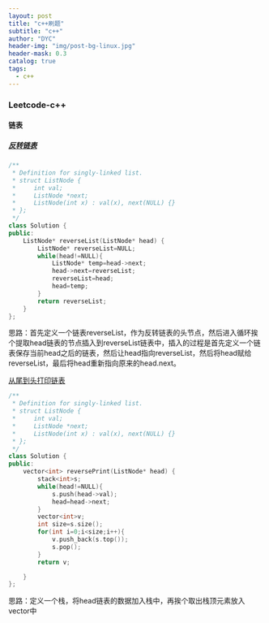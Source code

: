 ```yaml
---
layout: post
title: "c++刷题"
subtitle: "c++"
author: "DYC"
header-img: "img/post-bg-linux.jpg"
header-mask: 0.3
catalog: true
tags:
  - c++
---
```


### Leetcode-c++

#### 链表

##### [反转链表](https://leetcode.cn/problems/fan-zhuan-lian-biao-lcof/)

```c++
/**
 * Definition for singly-linked list.
 * struct ListNode {
 *     int val;
 *     ListNode *next;
 *     ListNode(int x) : val(x), next(NULL) {}
 * };
 */
class Solution {
public:
    ListNode* reverseList(ListNode* head) {
        ListNode* reverseList=NULL;
        while(head!=NULL){
            ListNode* temp=head->next;
            head->next=reverseList;
            reverseList=head;
            head=temp;
        }
        return reverseList;
    }
};
```

思路：首先定义一个链表reverseList，作为反转链表的头节点，然后进入循环挨个提取head链表的节点插入到reverseList链表中，插入的过程是首先定义一个链表保存当前head之后的链表，然后让head指向reverseList，然后将head赋给reverseList，最后将head重新指向原来的head.next。

[从尾到头打印链表](https://leetcode.cn/problems/cong-wei-dao-tou-da-yin-lian-biao-lcof/)

```c++
/**
 * Definition for singly-linked list.
 * struct ListNode {
 *     int val;
 *     ListNode *next;
 *     ListNode(int x) : val(x), next(NULL) {}
 * };
 */
class Solution {
public:
    vector<int> reversePrint(ListNode* head) {
        stack<int>s;
        while(head!=NULL){
            s.push(head->val);
            head=head->next;
        }
        vector<int>v;
        int size=s.size();
        for(int i=0;i<size;i++){
            v.push_back(s.top());
            s.pop();
        }
        return v;

    }
};
```

思路：定义一个栈，将head链表的数据加入栈中，再挨个取出栈顶元素放入vector中
